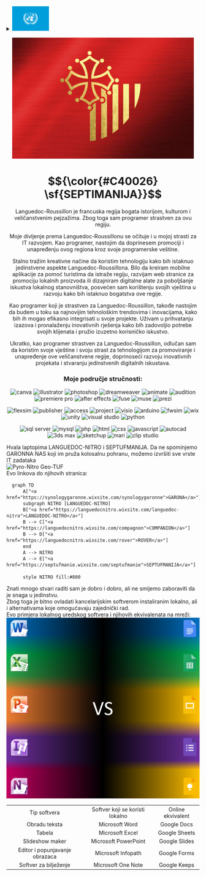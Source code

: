 <details>
<summary>
  <picture>
    <img src="https://github.com/Septimania/septimania/blob/main/LANG/UN.png" alt="Lang" re height="64px">
  </picture>
</summary>
<p style="margin: 15px;" align="center">
  <a href="https://github.com/Septimania/septimania/blob/main/README_FR.md"><img src="https://github.com/Septimania/septimania/blob/main/LANG/FR.png" alt="FR" title="Français" height="32px"></a>
  <a href="https://github.com/Septimania/septimania/blob/main/README_OC.md"><img src="https://github.com/Septimania/septimania/blob/main/LANG/OC.png" alt="OC" title="Occitan" height="32px"></a>
  <a href="https://github.com/Septimania/septimania/blob/main/README_EN.md"><img src="https://github.com/Septimania/septimania/blob/main/LANG/EN.png" alt="EN" title="English" height="32px"></a>
  <a href="https://github.com/Septimania/septimania/blob/main/README_ES.md"><img src="https://github.com/Septimania/septimania/blob/main/LANG/ES.png" alt="ES" title="Español" height="32px"></a>
  <a href="https://github.com/Septimania/septimania/blob/main/README_IT.md"><img src="https://github.com/Septimania/septimania/blob/main/LANG/IT.png" alt="IT" title="Italiano" height="32px"><a>
  <a href="https://github.com/Septimania/septimania/blob/main/README_DE.md"><img src="https://github.com/Septimania/septimania/blob/main/LANG/DE.png" alt="DE" title="Deutsch" height="32px"></a>
  <a href="https://github.com/Septimania/septimania/blob/main/README_PT.md"><img src="https://github.com/Septimania/septimania/blob/main/LANG/PT.png" alt="PT" title="Português" height="32px"></a>
  <a href="https://github.com/Septimania/septimania/blob/main/README_NL.md"><img src="https://github.com/Septimania/septimania/blob/main/LANG/NL.png" alt="NL" title="Nederlands" height="32px"></a>
  <a href="https://github.com/Septimania/septimania/blob/main/README_HU.md"><img src="https://github.com/Septimania/septimania/blob/main/LANG/HU.png" alt="HU" title="Magyar" height="32px"></a>
  <a href="https://github.com/Septimania/septimania/blob/main/README_DK.md"><img src="https://github.com/Septimania/septimania/blob/main/LANG/DK.png" alt="DK" title="Dansk" height="32px"></a>
  <a href="https://github.com/Septimania/septimania/blob/main/README_SV.md"><img src="https://github.com/Septimania/septimania/blob/main/LANG/SV.png" alt="SV" title="Svenska" height="32px"></a>
  <a href="https://github.com/Septimania/septimania/blob/main/README_FI.md"><img src="https://github.com/Septimania/septimania/blob/main/LANG/FI.png" alt="FI" title="Suomi" height="32px"></a>
  <a href="https://github.com/Septimania/septimania/blob/main/README_NO.md"><img src="https://github.com/Septimania/septimania/blob/main/LANG/NO.png" alt="NO" title="Norsk" height="32px"></a>
  <a href="https://github.com/Septimania/septimania/blob/main/README_IS.md"><img src="https://github.com/Septimania/septimania/blob/main/LANG/IS.png" alt="IS" title="Íslenska" height="32px"></a>
  <a href="https://github.com/Septimania/septimania/blob/main/README_ET.md"><img src="https://github.com/Septimania/septimania/blob/main/LANG/ET.png" alt="ET" title="Eesti" height="32px"></a>
  <a href="https://github.com/Septimania/septimania/blob/main/README_LV.md"><img src="https://github.com/Septimania/septimania/blob/main/LANG/LV.png" alt="LV" title="Latviešu" height="32px"></a>
  <a href="https://github.com/Septimania/septimania/blob/main/README_LT.md"><img src="https://github.com/Septimania/septimania/blob/main/LANG/LT.png" alt="LT" title="Lietuvių" height="32px"></a>
  <a href="https://github.com/Septimania/septimania/blob/main/README_CS.md"><img src="https://github.com/Septimania/septimania/blob/main/LANG/CS.png" alt="CS" title="Čeština" height="32px"></a>
  <a href="https://github.com/Septimania/septimania/blob/main/README_SK.md"><img src="https://github.com/Septimania/septimania/blob/main/LANG/SK.png" alt="SK" title="Slovenčina" height="32px"></a>
  <a href="https://github.com/Septimania/septimania/blob/main/README_PL.md"><img src="https://github.com/Septimania/septimania/blob/main/LANG/PL.png" alt="PL" title="Polski" height="32px"></a>
  <a href="https://github.com/Septimania/septimania/blob/main/README_SL.md"><img src="https://github.com/Septimania/septimania/blob/main/LANG/SL.png" alt="SL" title="Slovenščina" height="32px"></a>
  <a href="https://github.com/Septimania/septimania/blob/main/README_HR.md"><img src="https://github.com/Septimania/septimania/blob/main/LANG/HR.png" alt="HR" title="Hrvatski" height="32px"></a>
  <a href="https://github.com/Septimania/septimania/blob/main/README_BS.md"><img src="https://github.com/Septimania/septimania/blob/main/LANG/BS.png" alt="BS" title="Bosanski" height="32px"></a>
  <a href="https://github.com/Septimania/septimania/blob/main/README_RO.md"><img src="https://github.com/Septimania/septimania/blob/main/LANG/RO.png" alt="RO" title="Română" height="32px"></a>
  <a href="https://github.com/Septimania/septimania/blob/main/README_SQ.md"><img src="https://github.com/Septimania/septimania/blob/main/LANG/SQ.png" alt="SQ" title="Shqip" height="32px"></a>
  <a href="https://github.com/Septimania/septimania/blob/main/README_TU.md"><img src="https://github.com/Septimania/septimania/blob/main/LANG/TU.png" alt="TU" title="Türkçe" height="32px"></a>
  <a href="https://github.com/Septimania/septimania/blob/main/README_EL.md"><img src="https://github.com/Septimania/septimania/blob/main/LANG/EL.png" alt="EL" title="Ελληνικά" height="32px"></a>
  <a href="https://github.com/Septimania/septimania/blob/main/README_RU.md"><img src="https://github.com/Septimania/septimania/blob/main/LANG/RU.png" alt="RU" title="Русский" height="32px"></a>
  <a href="https://github.com/Septimania/septimania/blob/main/README_BG.md"><img src="https://github.com/Septimania/septimania/blob/main/LANG/BG.png" alt="BG" title="Български" height="32px"></a>
  <a href="https://github.com/Septimania/septimania/blob/main/README_UA.md"><img src="https://github.com/Septimania/septimania/blob/main/LANG/UA.png" alt="UA" title="Українська" height="32px"></a>
  <a href="https://github.com/Septimania/septimania/blob/main/README_BE.md"><img src="https://github.com/Septimania/septimania/blob/main/LANG/BE.png" alt="BE" title="Беларуская" height="32px"></a>
  <a href="https://github.com/Septimania/septimania/blob/main/README_MK.md"><img src="https://github.com/Septimania/septimania/blob/main/LANG/MK.png" alt="MK" title="Македонски" height="32px"></a>
  <a href="https://github.com/Septimania/septimania/blob/main/README_SR.md"><img src="https://github.com/Septimania/septimania/blob/main/LANG/SR.png" alt="SR" title="Српски / srpski" height="32px"></a>
  <a href="https://github.com/Septimania/septimania/blob/main/README_AR.md"><img src="https://github.com/Septimania/septimania/blob/main/LANG/AR.png" alt="AR" title="العربية" height="32px"></a>
  <a href="https://github.com/Septimania/septimania/blob/main/README_IL.md"><img src="https://github.com/Septimania/septimania/blob/main/LANG/IL.png" alt="IL" title="עברית" height="32px"></a>
  <a href="https://github.com/Septimania/septimania/blob/main/README_JP.md"><img src="https://github.com/Septimania/septimania/blob/main/LANG/JP.png" alt="JP" title="日本語" height="32px"></a>
  <a href="https://github.com/Septimania/septimania/blob/main/README_ZH.md"><img src="https://github.com/Septimania/septimania/blob/main/LANG/ZH.png" alt="ZH" title="中文" height="32px"></a>
  <a href="https://github.com/Septimania/septimania/blob/main/README_KO.md"><img src="https://github.com/Septimania/septimania/blob/main/LANG/KO.png" alt="KO" title="한국어" height="32px"></a>
  <a href="https://github.com/Septimania/septimania/blob/main/README_TH.md"><img src="https://github.com/Septimania/septimania/blob/main/LANG/TH.png" alt="TH" title="ไทย" height="32px"></a>
  <a href="https://github.com/Septimania/septimania/blob/main/README_HI.md"><img src="https://github.com/Septimania/septimania/blob/main/LANG/HI.png" alt="HI" title="हिन्दी" height="32px"></a>
</p>
</details>

<p style="margin: 15px;" align="center">
  <img src="https://github.com/Septimania/septimania/blob/main/Drapeau.png">
</p>

# $${\color{#C40026} \sf{SEPTIMANIJA}}$$

<p style="margin: 15px;" align="center">
<div align="center">Languedoc-Roussillon je francuska regija bogata istorijom, kulturom i veličanstvenim pejzažima. Zbog toga sam programer strastven za ovu regiju.<br />

Moje divljenje prema Languedoc-Roussillonu se očituje i u mojoj strasti za IT razvojem. Kao programer, nastojim da doprinesem promociji i unapređenju ovog regiona kroz svoje programerske veštine.<br />

Stalno tražim kreativne načine da koristim tehnologiju kako bih istaknuo jedinstvene aspekte Languedoc-Roussillona. Bilo da kreiram mobilne aplikacije za pomoć turistima da istraže regiju, razvijam web stranice za promociju lokalnih proizvoda ili dizajniram digitalne alate za poboljšanje iskustva lokalnog stanovništva, posvećen sam korištenju svojih vještina u razvoju kako bih istaknuo bogatstva ove regije.<br />

Kao programer koji je strastven za Languedoc-Roussillon, takođe nastojim da budem u toku sa najnovijim tehnološkim trendovima i inovacijama, kako bih ih mogao efikasno integrisati u svoje projekte. Uživam u prihvatanju izazova i pronalaženju inovativnih rješenja kako bih zadovoljio potrebe svojih klijenata i pružio izuzetno korisničko iskustvo.<br />

Ukratko, kao programer strastven za Languedoc-Roussillon, odlučan sam da koristim svoje vještine i svoju strast za tehnologijom za promoviranje i unapređenje ove veličanstvene regije, doprinoseći razvoju inovativnih projekata i stvaranju jedinstvenih digitalnih iskustava.</div>
</p>

<h3 align="center">Moje područje stručnosti:</h3>

<p align="center"> 
<img src="https://upload.wikimedia.org/wikipedia/commons/0/08/Canva_icon_2021.svg" alt="canva" width="40" height="40"/>
<img src="https://www.vectorlogo.zone/logos/adobe_illustrator/adobe_illustrator-icon.svg" alt="illustrator" width="40" height="40"/>
<img src="https://upload.wikimedia.org/wikipedia/commons/thumb/a/af/Adobe_Photoshop_Mobile_icon.svg/1049px-Adobe_Photoshop_Mobile_icon.svg.png" alt="photoshop" width="40" height="40"/>
<img src="https://seeklogo.com/images/A/adobe-dreamweaver-cc-logo-715C7C7988-seeklogo.com.png" alt="dreamweaver" width="40" height="40"/>
<img src="https://upload.wikimedia.org/wikipedia/commons/thumb/e/e3/Adobe_Animate_CC_icon.svg/788px-Adobe_Animate_CC_icon.svg.png" alt="animate" width="40" height="40"/>
<img src="https://upload.wikimedia.org/wikipedia/commons/thumb/1/19/Adobe_Audition_CC_icon.svg/2101px-Adobe_Audition_CC_icon.svg.png" alt="audition" width="40" height="40"/>
<img src="https://encrypted-tbn0.gstatic.com/images?q=tbn:ANd9GcQ1Ztq4WCf8G42MvCnJpdFKRk__uLdm3m9U11TfFRlfWbBqTqVEHIb8jhmiOwbDQG_DSuM&usqp=CAU" alt="premiere pro" width="40" height="40"/>
<img src="https://upload.wikimedia.org/wikipedia/commons/thumb/2/29/Adobe_After_Effects_CC_icon.png/492px-Adobe_After_Effects_CC_icon.png" alt="after effects" width="40" height="40"/>
<img src="https://cdn4.iconfinder.com/data/icons/logos-and-brands/512/13_Fuse_Adobe_logo_logos-512.png" alt="fuse" width="40" height="40"/>
<img src="https://upload.wikimedia.org/wikipedia/commons/thumb/f/f5/Adobe_Muse_CC_icon.svg/1050px-Adobe_Muse_CC_icon.svg.png" alt="muse" width="40" height="40"/>
<img src="https://cdn.icon-icons.com/icons2/313/PNG/512/Prezi_34270.png" alt="prezi" width="40" height="40"/> 
</p>

<p align="center"> 
<img src="https://www.flexsim.com/wp-content/uploads/2020/04/FlexSim-XMark-1.png" alt="flexsim" width="40" height="40"/>
<img src="https://e7.pngegg.com/pngimages/132/456/png-clipart-microsoft-publisher-publisher-2010-microsoft-office-2010-microsoft-excel-microsoft-blue-text-thumbnail.png" alt="publisher" width="40" height="40"/>
<img src="https://www.gezginler.net/indir/resim-grafik/microsoft-access-2010-runtime-1341560091.png" alt="access" width="40" height="40"/>
<img src="https://files.softicons.com/download/application-icons/office-2010-icons-by-deleket/png/512x512/Microsoft-Office-Project.png" alt="project" width="40" height="40"/>
<img src="https://files.softicons.com/download/application-icons/office-2010-icons-by-deleket/png/512x512/Microsoft-Office-Visio.png" alt="visio" width="40" height="40"/>
<img src="https://cdn.icon-icons.com/icons2/159/PNG/256/arduino_22429.png" alt="arduino" width="40" height="40"/>
<img src="https://yt3.googleusercontent.com/ytc/AIf8zZSBIHjj646mGBCfoxCZd7VcBCbx1zD3DEBy71qI=s900-c-k-c0x00ffffff-no-rj" alt="fwsim" width="40" height="40"/>
<img src="https://play-lh.googleusercontent.com/EbdHNp8uMZcyzHqqf6IxkqYaUf0QjMzJyNOk33qEsrjf0_vVCPKq4QbOCjJx7jZ3LCs" alt="wix" width="40" height="40"/>
<img src="https://cdn-icons-png.flaticon.com/512/5969/5969346.png" alt="unity" width="40" height="40"/>
<img src="https://upload.wikimedia.org/wikipedia/commons/thumb/5/59/Visual_Studio_Icon_2019.svg/2060px-Visual_Studio_Icon_2019.svg.png" alt="visual studio" width="40" height="40"/>
<img src="https://upload.wikimedia.org/wikipedia/commons/thumb/c/c3/Python-logo-notext.svg/1869px-Python-logo-notext.svg.png" alt="python" width="40" height="40"/>
</p>

<p align="center"> 
<img src="https://cyclr.com/wp-content/uploads/2022/03/ext-550.png" alt="sql server" width="40" height="40"/>
<img src="https://cdn4.iconfinder.com/data/icons/logos-3/181/MySQL-512.png" alt="mysql" width="40" height="40"/>
<img src="https://cdn-icons-png.flaticon.com/512/5968/5968332.png" alt="php" width="40" height="40"/>
<img src="https://cdn-icons-png.flaticon.com/512/732/732212.png" alt="html" width="40" height="40"/>
<img src="https://static-00.iconduck.com/assets.00/file-type-css-icon-1806x2048-r5fwjl3p.png" alt="css" width="40" height="40"/>
<img src="https://iconape.com/wp-content/png_logo_vector/javascript-logo.png" alt="javascript" width="40" height="40"/>
<img src="https://play-lh.googleusercontent.com/y92LD5c5rdlNfquCy-YPNIvdnS4ISEL05wickp28OLya8WlmWQwXfAP0Yys9iTssny3K=w240-h480-rw" alt="autocad" width="40" height="40"/>
<img src="https://www.altam.fr/wp-content/uploads/2024/01/autodesk-3ds-max-small-social-400.png" alt="3ds max" width="40" height="40"/>
<img src="https://cdn.icon-icons.com/icons2/195/PNG/256/Google_Sketchup_23504.png" alt="sketchup" width="40" height="40"/>
<img src="https://toppng.com/uploads/preview/mari-logo-rgb-foundry-mari-logo-1156286701534oyfve948.png" alt="mari" width="40" height="40"/>
<img src="https://www.versluis.com/wp-content/uploads/2021/02/CSP-Clip-Studio-Icon.png" alt="clip studio" width="40" height="40"/>
</p>
<p>
  Hvala laptopima LANGUEDOC-NITRO i SEPTUFMANIJA. Da ne spominjemo GARONNA NAS koji im pruža kolosalnu pohranu, možemo izvršiti sve vrste IT zadataka
  <br>
  <img src="https://github.com/Septimania/septimania/blob/main/Composition-2.gif" alt="Pyro-Nitro Geo-TUF">
  <br>
  Evo linkova do njihovih stranica:
  <br>
</p>

```mermaid
  graph TD
      A["<a href="https://synologygaronne.wixsite.com/synologygaronne">GARONA</a>"]
      subgraph NITRO [LANGUEDOC-NITRO]
      B["<a href="https://languedocnitro.wixsite.com/languedoc-nitro">LANGUEDOC-NITRO</a>"]
      B --> C["<a href="https://languedocnitro.wixsite.com/compagnon">COMPANION</a>"]
      B --> D["<a href="https://languedocnitro.wixsite.com/rover">ROVER</a>"]
      end
      A --> NITRO
      A --> E["<a href="https://septufmanie.wixsite.com/septufmanie">SEPTUFMANIJA</a>"]

      style NITRO fill:#800
```

<p>
  Znati mnogo stvari raditi sam je dobro i dobro, ali ne smijemo zaboraviti da je snaga u jedinstvu.<br/>
  Zbog toga je bitno ovladati kancelarijskim softverom instaliranim lokalno, ali i alternativama koje omogućavaju zajednički rad.<br/>
  Evo primjera lokalnog uredskog softvera i njihovih ekvivalenata na mreži: <br/>
  <img src="https://github.com/Septimania/septimania/blob/main/microsoft vs google.png">
  <br>
  <div align="center">
    <table>
      <tbody>
		<tr>
          <td align="center" style="text-align:center;">
            Tip softvera
          </td>
          <td align="center" style="text-align:center;">
            Softver koji se koristi lokalno
          </td>
          <td align="center" style="text-align:center;">
            Online ekvivalent
          </td>
        </tr>
        <tr>
          <td align="center" style="text-align:center;">
            Obradu teksta
          </td>
          <td align="center" style="text-align:center;">
            Microsoft Word
          </td>
          <td align="center" style="text-align:center;">
            Google Docs
          </td>
        </tr>
        <tr>
          <td align="center" style="text-align:center;">
            Tabela
          </td>
          <td align="center" style="text-align:center;">
            Microsoft Excel
          </td>
          <td align="center" style="text-align:center;">
            Google Sheets
          </td>
        </tr>
        <tr>
          <td align="center" style="text-align:center;">
           Slideshow maker
          </td>
          <td align="center" style="text-align:center;">
            Microsoft PowerPoint
          </td>
          <td align="center" style="text-align:center;">
            Google Slides
          </td>
        </tr>
        <tr>
          <td align="center" style="text-align:center;">
            Editor i popunjavanje obrazaca
          </td>
          <td align="center" style="text-align:center;">
            Microsoft Infopath
          </td>
          <td align="center" style="text-align:center;">
            Google Forms
          </td>
        </tr>
        <tr>
          <td align="center" style="text-align:center;">
            Softver za bilježenje
          </td>
          <td align="center" style="text-align:center;">
            Microsoft One Note
          </td>
          <td align="center" style="text-align:center;">
            Google Keeps
          </td>
        </tr>
      </tbody>
    </table>
  </div>
</p>
<br/>
<br/>
<br/>

